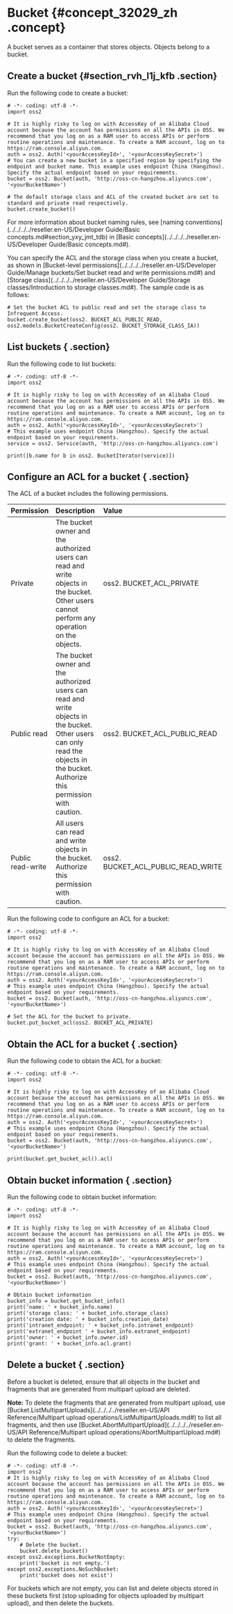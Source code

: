 # Bucket {#concept_32029_zh .concept}

A bucket serves as a container that stores objects. Objects belong to a bucket.

## Create a bucket {#section_rvh_l1j_kfb .section}

Run the following code to create a bucket:

```language-python
# -*- coding: utf-8 -*-
import oss2

# It is highly risky to log on with AccessKey of an Alibaba Cloud account because the account has permissions on all the APIs in OSS. We recommend that you log on as a RAM user to access APIs or perform routine operations and maintenance. To create a RAM account, log on to https://ram.console.aliyun.com.
auth = oss2. Auth('<yourAccessKeyId>', '<yourAccessKeySecret>')
# You can create a new bucket in a specified region by specifying the endpoint and bucket name. This example uses endpoint China (Hangzhou). Specify the actual endpoint based on your requirements.
bucket = oss2. Bucket(auth, 'http://oss-cn-hangzhou.aliyuncs.com', '<yourBucketName>')
 
# The default storage class and ACL of the created bucket are set to standard and private read respectively.
bucket.create_bucket()

```

For more information about bucket naming rules, see [naming conventions](../../../../reseller.en-US/Developer Guide/Basic concepts.md#section_yxy_jmt_tdb) in [Basic concepts](../../../../reseller.en-US/Developer Guide/Basic concepts.md#).

You can specify the ACL and the storage class when you create a bucket, as shown in [Bucket-level permissions](../../../../reseller.en-US/Developer Guide/Manage buckets/Set bucket read and write permissions.md#) and [Storage class](../../../../reseller.en-US/Developer Guide/Storage classes/Introduction to storage classes.md#). The sample code is as follows:

```language-python
# Set the bucket ACL to public read and set the storage class to Infrequent Access.
bucket.create_bucket(oss2. BUCKET_ACL_PUBLIC_READ, oss2.models.BucketCreateConfig(oss2. BUCKET_STORAGE_CLASS_IA))

```

## List buckets { .section}

Run the following code to list buckets:

```language-python
# -*- coding: utf-8 -*-
import oss2

# It is highly risky to log on with AccessKey of an Alibaba Cloud account because the account has permissions on all the APIs in OSS. We recommend that you log on as a RAM user to access APIs or perform routine operations and maintenance. To create a RAM account, log on to https://ram.console.aliyun.com.
auth = oss2. Auth('<yourAccessKeyId>', '<yourAccessKeySecret>')
# This example uses endpoint China (Hangzhou). Specify the actual endpoint based on your requirements.
service = oss2. Service(auth, 'http://oss-cn-hangzhou.aliyuncs.com')

print([b.name for b in oss2. BucketIterator(service)])

```

## Configure an ACL for a bucket { .section}

The ACL of a bucket includes the following permissions.

|Permission|Description|Value|
|:---------|:----------|:----|
|Private|The bucket owner and the authorized users can read and write objects in the bucket. Other users cannot perform any operation on the objects.|oss2. BUCKET\_ACL\_PRIVATE|
|Public read|The bucket owner and the authorized users can read and write objects in the bucket. Other users can only read the objects in the bucket. Authorize this permission with caution.|oss2. BUCKET\_ACL\_PUBLIC\_READ|
|Public read-write|All users can read and write objects in the bucket. Authorize this permission with caution.|oss2. BUCKET\_ACL\_PUBLIC\_READ\_WRITE|

Run the following code to configure an ACL for a bucket:

```language-python
# -*- coding: utf-8 -*-
import oss2

# It is highly risky to log on with AccessKey of an Alibaba Cloud account because the account has permissions on all the APIs in OSS. We recommend that you log on as a RAM user to access APIs or perform routine operations and maintenance. To create a RAM account, log on to https://ram.console.aliyun.com.
auth = oss2. Auth('<yourAccessKeyId>', '<yourAccessKeySecret>')
# This example uses endpoint China (Hangzhou). Specify the actual endpoint based on your requirements.
bucket = oss2. Bucket(auth, 'http://oss-cn-hangzhou.aliyuncs.com', '<yourBucketName>')

# Set the ACL for the bucket to private.
bucket.put_bucket_acl(oss2. BUCKET_ACL_PRIVATE)

```

## Obtain the ACL for a bucket { .section}

Run the following code to obtain the ACL for a bucket:

```language-python
# -*- coding: utf-8 -*-
import oss2

# It is highly risky to log on with AccessKey of an Alibaba Cloud account because the account has permissions on all the APIs in OSS. We recommend that you log on as a RAM user to access APIs or perform routine operations and maintenance. To create a RAM account, log on to https://ram.console.aliyun.com.
auth = oss2. Auth('<yourAccessKeyId>', '<yourAccessKeySecret>')
# This example uses endpoint China (Hangzhou). Specify the actual endpoint based on your requirements.
bucket = oss2. Bucket(auth, 'http://oss-cn-hangzhou.aliyuncs.com', '<yourBucketName>')

print(bucket.get_bucket_acl().acl)

```

## Obtain bucket information { .section}

Run the following code to obtain bucket information:

```language-python
# -*- coding: utf-8 -*-
import oss2

# It is highly risky to log on with AccessKey of an Alibaba Cloud account because the account has permissions on all the APIs in OSS. We recommend that you log on as a RAM user to access APIs or perform routine operations and maintenance. To create a RAM account, log on to https://ram.console.aliyun.com.
auth = oss2. Auth('<yourAccessKeyId>', '<yourAccessKeySecret>')
# This example uses endpoint China (Hangzhou). Specify the actual endpoint based on your requirements.
bucket = oss2. Bucket(auth, 'http://oss-cn-hangzhou.aliyuncs.com', '<yourBucketName>')

# Obtain bucket information
bucket_info = bucket.get_bucket_info()
print('name: ' + bucket_info.name)
print('storage class: ' + bucket_info.storage_class)
print('creation date: ' + bucket_info.creation_date)
print('intranet_endpoint: ' + bucket_info.intranet_endpoint)
print('extranet_endpoint ' + bucket_info.extranet_endpoint)
print('owner: ' + bucket_info.owner.id)
print('grant: ' + bucket_info.acl.grant)

```

## Delete a bucket { .section}

Before a bucket is deleted, ensure that all objects in the bucket and fragments that are generated from multipart upload are deleted.

**Note:** To delete the fragments that are generated from multipart upload, use [Bucket.ListMultipartUploads](../../../../reseller.en-US/API Reference/Multipart upload operations/ListMultipartUploads.md#) to list all fragments, and then use [Bucket.AbortMultipartUpload](../../../../reseller.en-US/API Reference/Multipart upload operations/AbortMultipartUpload.md#) to delete the fragments.

Run the following code to delete a bucket:

```
# -*- coding: utf-8 -*-
import oss2
# It is highly risky to log on with AccessKey of an Alibaba Cloud account because the account has permissions on all the APIs in OSS. We recommend that you log on as a RAM user to access APIs or perform routine operations and maintenance. To create a RAM account, log on to https://ram.console.aliyun.com.
auth = oss2. Auth('<yourAccessKeyId>', '<yourAccessKeySecret>')
# This example uses endpoint China (Hangzhou). Specify the actual endpoint based on your requirements.
bucket = oss2. Bucket(auth, 'http://oss-cn-hangzhou.aliyuncs.com', '<yourBucketName>')
try:
    # Delete the bucket.
    bucket.delete_bucket()
except oss2.exceptions.BucketNotEmpty:
    print('bucket is not empty.')
except oss2.exceptions.NoSuchBucket:
    print('bucket does not exist')
```

For buckets which are not empty, you can list and delete objects stored in these buckets first \(stop uploading for objects uploaded by multipart upload\), and then delete the buckets.

